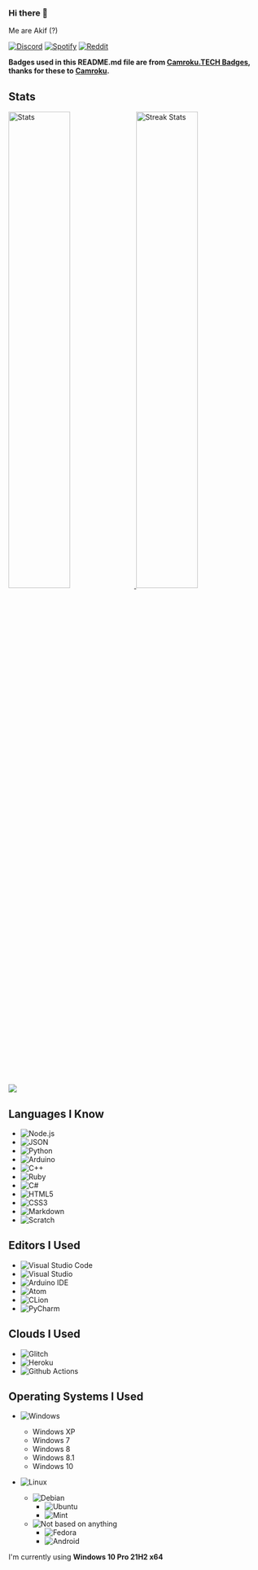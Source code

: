 ### Hi there 👋
Me are Akif (?)

[![Discord](https://akif9748.me/badges/discord.svg)](https://discord.com/users/539506680140922890/)
[![Spotify](https://akif9748.me/badges/spotify.svg)](https://open.spotify.com/user/gnpi4usat569rdcxzezm43vi6?si=d73717fcebc14f1f)
[![Reddit](https://akif9748.me/badges/reddit.svg)](https://www.reddit.com/user/Akif9748)
 
**Badges used in this README.md file are from [Camroku.TECH Badges](https://github.com/Camroku/camr-badge), thanks for these to [Camroku](https://github.com/Camroku).**

## Stats
<div>
    <a href="https://github.com/anuraghazra/github-readme-stats">
        <img width="49%" alt="Stats" src="https://github-readme-stats.vercel.app/api?username=Akif9748&theme=apprentice&hide_border=true&count_private=true&include_all_commits=true&custom_title=Akif9748's+GitHub+Stats"/>
    </a>
    
  <img width="49%" alt="Streak Stats" src="http://github-readme-streak-stats.herokuapp.com?user=Akif9748&hide_border=true&date_format=M%20j%5B%2C%20Y%5D&background=262626&stroke=616BBC00&sideLabels=BCBCBC&currStreakLabel=BCBCBC&currStreakNum=FFFFFF&sideNums=FFFFFF&dates=5F875F&ring=AF5F5F&fire=AF5F5F"/>
        <img src = "https://github-readme-stats.vercel.app/api/top-langs/?username=Akif9748&langs_count=10&layout=compact&theme=apprentice&hide_border=true" />
    </a>
</div>

## Languages I Know
* ![Node.js](https://akif9748.me/badges/node.svg)
* ![JSON](https://akif9748.me/badges/json.svg)
* ![Python](https://akif9748.me/badges/python.svg)
* ![Arduino](https://akif9748.me/badges/arduino.svg)
* ![C++](https://akif9748.me/badges/cpp.svg) 
* ![Ruby](https://akif9748.me/badges/ruby.svg)
* ![C#](https://akif9748.me/badges/csharp.svg)
* ![HTML5](https://akif9748.me/badges/html5.svg)
* ![CSS3](https://akif9748.me/badges/css3.svg)
* ![Markdown](https://akif9748.me/badges/md.svg)
* ![Scratch](https://akif9748.me/badges/scratch.svg)

## Editors I Used
* ![Visual Studio Code](https://akif9748.me/badges/vsc.svg)
* ![Visual Studio](https://akif9748.me/badges/vs.svg)
* ![Arduino IDE](https://akif9748.me/badges/ino-ide.svg)
* ![Atom](https://akif9748.me/badges/atom.svg)
* ![CLion](https://akif9748.me/badges/clion.svg)
* ![PyCharm](https://akif9748.me/badges/pycharm.svg)

## Clouds I Used
* ![Glitch](https://akif9748.me/badges/glitch.svg)
* ![Heroku](https://akif9748.me/badges/heroku.svg)
* ![Github Actions](https://akif9748.me/badges/gh-actions.svg)


## Operating Systems I Used
* ![Windows](https://akif9748.me/badges/windows.svg)
  * Windows XP
  * Windows 7
  * Windows 8
  * Windows 8.1
  * Windows 10

* ![Linux](https://akif9748.me/badges/linux.svg)
  * ![Debian](https://akif9748.me/badges/debian.svg)
    * ![Ubuntu](https://akif9748.me/badges/ubuntu.svg)
    * ![Mint](https://akif9748.me/badges/mint.svg)
  * ![Not based on anything](https://akif9748.me/badges/other.svg)
    * ![Fedora](https://akif9748.me/badges/fedora.svg)
    * ![Android](https://akif9748.me/badges/android.svg)


I'm currently using **Windows 10 Pro 21H2 x64**
